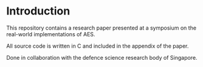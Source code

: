 # Introduction 
This repository contains a research paper presented at a symposium on the real-world implementations of AES. 

All source code is written in C and included in the appendix of the paper. 

Done in collaboration with the defence science research body of Singapore. 